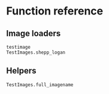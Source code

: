 # Function reference

## Image loaders

```@docs
testimage
TestImages.shepp_logan
```


## Helpers

```@docs
TestImages.full_imagename
```
